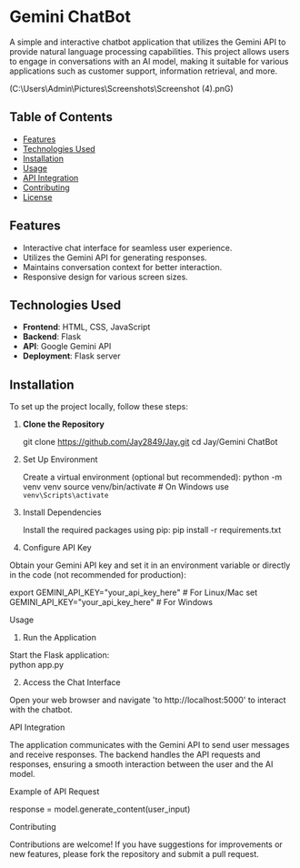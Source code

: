 # Gemini ChatBot

A simple and interactive chatbot application that utilizes the Gemini API to provide natural language processing capabilities. This project allows users to engage in conversations with an AI model, making it suitable for various applications such as customer support, information retrieval, and more.

(C:\Users\Admin\Pictures\Screenshots\Screenshot (4).pnG)

## Table of Contents

- [Features](#features)
- [Technologies Used](#technologies-used)
- [Installation](#installation)
- [Usage](#usage)
- [API Integration](#api-integration)
- [Contributing](#contributing)
- [License](#license)

## Features

- Interactive chat interface for seamless user experience.
- Utilizes the Gemini API for generating responses.
- Maintains conversation context for better interaction.
- Responsive design for various screen sizes.

## Technologies Used

- **Frontend**: HTML, CSS, JavaScript
- **Backend**: Flask
- **API**: Google Gemini API
- **Deployment**: Flask server

## Installation

To set up the project locally, follow these steps:

1. **Clone the Repository**
  
   git clone https://github.com/Jay2849/Jay.git
   cd Jay/Gemini ChatBot

2. Set Up Environment
  
   Create a virtual environment (optional but recommended):
   python -m venv venv
   source venv/bin/activate  # On Windows use `venv\Scripts\activate`

3. Install Dependencies

   Install the required packages using pip:
   pip install -r requirements.txt

4. Configure API Key

  Obtain your Gemini API key and set it in an environment variable or directly in the code (not recommended for production):

  export GEMINI_API_KEY="your_api_key_here"  # For Linux/Mac
  set GEMINI_API_KEY="your_api_key_here"     # For Windows

                                                                                            
Usage
                                                                                            
1. Run the Application

Start the Flask application:    
python app.py

2. Access the Chat Interface

Open your web browser and navigate 'to http://localhost:5000' to interact with the chatbot.


API Integration
                                                                                            
The application communicates with the Gemini API to send user messages and receive responses. The backend handles the API requests and responses, ensuring a smooth interaction between the user and the AI model.

Example of API Request
                                                                                          
response = model.generate_content(user_input)

                                                                                            
Contributing
                                                                                            
Contributions are welcome! If you have suggestions for improvements or new features, please fork the repository and submit a pull request.
